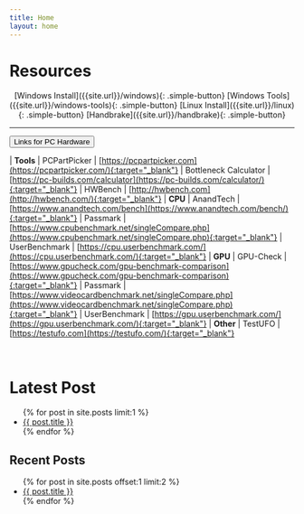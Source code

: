 ```yaml
---
title: Home
layout: home
---
```


# Resources

<div align="center" markdown="1">
[Windows Install]({{site.url}}/windows){: .simple-button}
[Windows Tools]({{site.url}}/windows-tools){: .simple-button}
[Linux Install]({{site.url}}/linux){: .simple-button}
[Handbrake]({{site.url}}/handbrake){: .simple-button}
</div>

----

<button class="collapsible" id="links">Links for PC Hardware</button>
<div class="content" id="links-data" markdown="1">

| **Tools**
| PCPartPicker | [https://pcpartpicker.com](https://pcpartpicker.com/){:target="_blank"}
| Bottleneck Calculator | [https://pc-builds.com/calculator](https://pc-builds.com/calculator/){:target="_blank"}
| HWBench | [http://hwbench.com](http://hwbench.com/){:target="_blank"}
| **CPU**
| AnandTech | [https://www.anandtech.com/bench](https://www.anandtech.com/bench/){:target="_blank"}
| Passmark | [https://www.cpubenchmark.net/singleCompare.php](https://www.cpubenchmark.net/singleCompare.php){:target="_blank"}
| UserBenchmark | [https://cpu.userbenchmark.com/](https://cpu.userbenchmark.com/){:target="_blank"}
| **GPU**
| GPU-Check | [https://www.gpucheck.com/gpu-benchmark-comparison](https://www.gpucheck.com/gpu-benchmark-comparison){:target="_blank"}
| Passmark | [https://www.videocardbenchmark.net/singleCompare.php](https://www.videocardbenchmark.net/singleCompare.php){:target="_blank"}
| UserBenchmark | [https://gpu.userbenchmark.com/](https://gpu.userbenchmark.com/){:target="_blank"}
| **Other**
| TestUFO | [https://testufo.com](https://testufo.com/){:target="_blank"}

</div>
<br>

<h1>Latest Post</h1>
<ul>
{% for post in site.posts limit:1 %}
    <li>
      <a href="{{ post.url }}">{{ post.title }}</a>
    </li>
{% endfor %}
</ul>

<h2>Recent Posts</h2>
<ul>
{% for post in site.posts offset:1 limit:2 %}
    <li>
      <a href="{{ post.url }}">{{ post.title }}</a>
    </li>
{% endfor %}
</ul>
